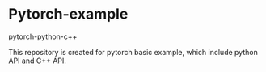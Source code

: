 # Pytorch-example
pytorch-python-c++

This repository is created for pytorch basic example, which include python API and C++ API. 